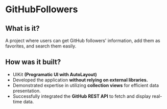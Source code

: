 # GitHubFollowers
## What is it?
A project where users can get GitHub followers' information, add them as favorites, and search them easily.

## How was it built?
- UIKit **(Programatic UI with AutoLayout)**
- Developed the application **without relying on external libraries.**
- Demonstrated expertise in utilizing **collection views** for efficient data presentation.
- Successfully integrated the **GitHub REST API** to fetch and display real-time data.
